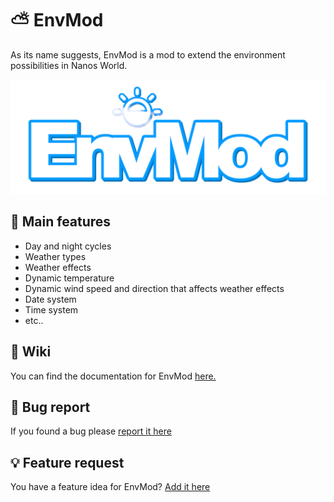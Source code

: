 # ⛅ EnvMod
As its name suggests, EnvMod is a mod to extend the environment possibilities in Nanos World.

![](https://github.com/Timmy-the-nobody/EnvMod/blob/main/envmod_logo.png)

## 👀 Main features
- Day and night cycles
- Weather types
- Weather effects
- Dynamic temperature
- Dynamic wind speed and direction that affects weather effects
- Date system
- Time system
- etc..

## 📘 Wiki
You can find the documentation for EnvMod [here.](https://github.com/Timmy-the-nobody/EnvMod/blob/main/wiki.md)

## 🐛 Bug report
If you found a bug please [report it here](https://github.com/Timmy-the-nobody/EnvMod/issues/new?assignees=Timmy-the-nobody&labels=bug&template=---bug-report.md&title=)

## 💡 Feature request
You have a feature idea for EnvMod? [Add it here](https://github.com/Timmy-the-nobody/EnvMod/issues/new?assignees=Timmy-the-nobody&labels=enhancement&template=---feature-request.md&title=)